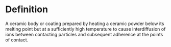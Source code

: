 # Definition

A ceramic body or coating prepared by heating a ceramic powder below its
melting point but at a sufficiently high temperature to cause
interdiffusion of ions between contacting particles and subsequent
adherence at the points of contact.
